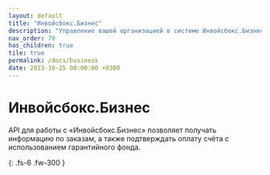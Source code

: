 ```yaml
---
layout: default
title: "Инвойсбокс.Бизнес"
description: "Управление вашей организацией в системе Инвойсбокс.Бизнес с помощью API"
nav_order: 70
has_children: true
tile: true
permalink: /docs/business
date: 2023-10-25 00:00:00 +0300
---
```


# Инвойсбокс.Бизнес

API для работы с &laquo;Инвойсбокс.Бизнес&raquo; позволяет получать информацию по заказам, а также
подтверждать оплату счёта с использованием гарантийного фонда.


{: .fs-6 .fw-300 }
